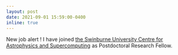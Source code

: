 ```yaml
---
layout: post
date: 2021-09-01 15:59:00-0400
inline: true
---
```


New job alert ! I have joined [the Swinburne University Centre for Astrophysics and Supercomputing](https://www.swinburne.edu.au/research/centres-groups-clinics/centre-for-astrophysics-supercomputing/) as Postdoctoral Research Fellow.